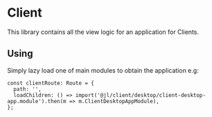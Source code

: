 # Client

This library contains all the view logic for an application for Clients.

## Using

Simply lazy load one of main modules to obtain the application
e.g:

```
const clientRoute: Route = {
  path: '',
  loadChildren: () => import('@jl/client/desktop/client-desktop-app.module').then(m => m.ClientDesktopAppModule),
};
```